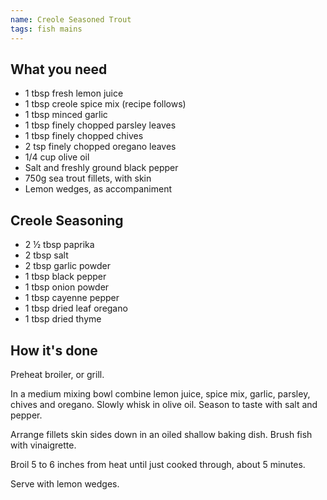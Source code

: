 ```yaml
---
name: Creole Seasoned Trout
tags: fish mains
---
```


## What you need

* 1 tbsp fresh lemon juice
* 1 tbsp creole spice mix (recipe follows)
* 1 tbsp minced garlic
* 1 tbsp finely chopped parsley leaves
* 1 tbsp finely chopped chives
* 2 tsp finely chopped oregano leaves
* 1/4 cup olive oil
* Salt and freshly ground black pepper
* 750g sea trout fillets, with skin
* Lemon wedges, as accompaniment

## Creole Seasoning

* 2 ½ tbsp paprika
* 2 tbsp salt
* 2 tbsp garlic powder
* 1 tbsp black pepper
* 1 tbsp onion powder
* 1 tbsp cayenne pepper
* 1 tbsp dried leaf oregano
* 1 tbsp dried thyme

<!-- break -->

## How it's done

Preheat broiler, or grill.

In a medium mixing bowl combine lemon juice, spice mix, garlic, parsley, chives and oregano. Slowly whisk in olive oil. Season to taste with salt and pepper.

Arrange fillets skin sides down in an oiled shallow baking dish. Brush fish with vinaigrette.

Broil 5 to 6 inches from heat until just cooked through, about 5 minutes.

Serve with lemon wedges.
